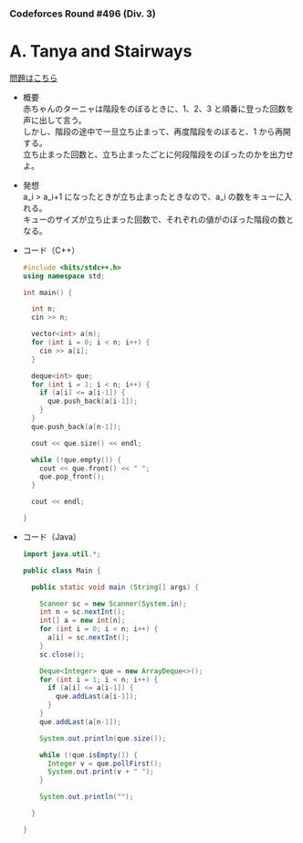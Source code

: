 ### Codeforces Round #496 (Div. 3)

# A. Tanya and Stairways

  [問題はこちら](https://codeforces.com/problemset/problem/1005/A)
  
- 概要<br>
  赤ちゃんのターニャは階段をのぼるときに、1、2、3 と順番に登った回数を声に出して言う。<br>
  しかし、階段の途中で一旦立ち止まって、再度階段をのぼると、1 から再開する。<br>
  立ち止まった回数と、立ち止まったごとに何段階段をのぼったのかを出力せよ。
  
- 発想<br>
  a_i > a_i+1 になったときが立ち止まったときなので、a_i の数をキューに入れる。<br>
  キューのサイズが立ち止まった回数で、それぞれの値がのぼった階段の数となる。
  
  
- コード（C++）

  ```cpp
  #include <bits/stdc++.h>
  using namespace std;

  int main() {

    int n;
    cin >> n;

    vector<int> a(n);
    for (int i = 0; i < n; i++) {
      cin >> a[i];
    }

    deque<int> que;
    for (int i = 1; i < n; i++) {
      if (a[i] <= a[i-1]) {
        que.push_back(a[i-1]);
      }
    }
    que.push_back(a[n-1]);

    cout << que.size() << endl;

    while (!que.empty()) {
      cout << que.front() << " ";
      que.pop_front();
    }

    cout << endl;

  }
  ```
  
- コード（Java）

  ```java
  import java.util.*;

  public class Main {

    public static void main (String[] args) {

      Scanner sc = new Scanner(System.in);
      int n = sc.nextInt();
      int[] a = new int[n];
      for (int i = 0; i < n; i++) {
        a[i] = sc.nextInt();
      }
      sc.close();

      Deque<Integer> que = new ArrayDeque<>();
      for (int i = 1; i < n; i++) {
        if (a[i] <= a[i-1]) {
          que.addLast(a[i-1]);
        }
      }
      que.addLast(a[n-1]);

      System.out.println(que.size());

      while (!que.isEmpty()) {
        Integer v = que.pollFirst();
        System.out.print(v + " ");
      }

      System.out.println("");

    }

  }
  ```
    